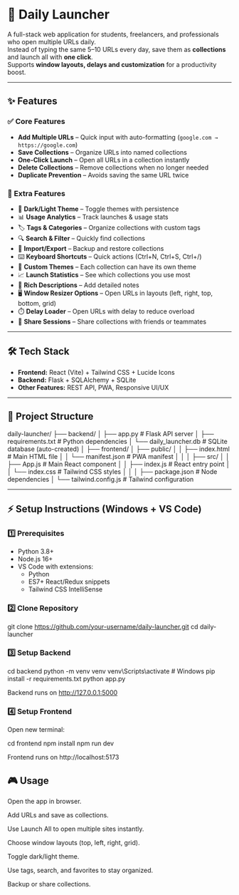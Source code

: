 # 🚀 Daily Launcher

A full-stack web application for students, freelancers, and professionals who open multiple URLs daily.  
Instead of typing the same 5–10 URLs every day, save them as **collections** and launch all with **one click**.  
Supports **window layouts, delays and customization** for a productivity boost.  

---

## ✨ Features

### ✅ Core Features
- **Add Multiple URLs** – Quick input with auto-formatting (`google.com → https://google.com`)
- **Save Collections** – Organize URLs into named collections
- **One-Click Launch** – Open all URLs in a collection instantly
- **Delete Collections** – Remove collections when no longer needed
- **Duplicate Prevention** – Avoids saving the same URL twice

### 🌟 Extra Features
- 🎨 **Dark/Light Theme** – Toggle themes with persistence
- 📊 **Usage Analytics** – Track launches & usage stats
- 🏷️ **Tags & Categories** – Organize collections with custom tags
- 🔍 **Search & Filter** – Quickly find collections
- 💾 **Import/Export** – Backup and restore collections
- ⌨️ **Keyboard Shortcuts** – Quick actions (Ctrl+N, Ctrl+S, Ctrl+/)
- 🎨 **Custom Themes** – Each collection can have its own theme
- 📈 **Launch Statistics** – See which collections you use most
- 📝 **Rich Descriptions** – Add detailed notes
- 🖥️ **Window Resizer Options** – Open URLs in layouts (left, right, top, bottom, grid)
- ⏱️ **Delay Loader** – Open URLs with delay to reduce overload
- 🔗 **Share Sessions** – Share collections with friends or teammates

---

## 🛠️ Tech Stack
- **Frontend:** React (Vite) + Tailwind CSS + Lucide Icons
- **Backend:** Flask + SQLAlchemy + SQLite
- **Other Features:** REST API, PWA, Responsive UI/UX

---

## 📂 Project Structure
daily-launcher/
├── backend/
│ ├── app.py # Flask API server
│ ├── requirements.txt # Python dependencies
│ └── daily_launcher.db # SQLite database (auto-created)
│
├── frontend/
│ ├── public/
│ │ ├── index.html # Main HTML file
│ │ └── manifest.json # PWA manifest
│ │
│ ├── src/
│ │ ├── App.js # Main React component
│ │ ├── index.js # React entry point
│ │ └── index.css # Tailwind CSS styles
│ │
│ ├── package.json # Node dependencies
│ └── tailwind.config.js # Tailwind configuration


---

## ⚡ Setup Instructions (Windows + VS Code)

### 1️⃣ Prerequisites
- Python 3.8+
- Node.js 16+
- VS Code with extensions:
  - Python
  - ES7+ React/Redux snippets
  - Tailwind CSS IntelliSense

### 2️⃣ Clone Repository

git clone https://github.com/your-username/daily-launcher.git
cd daily-launcher

### 3️⃣ Setup Backend
cd backend
python -m venv venv
venv\Scripts\activate   # Windows
pip install -r requirements.txt
python app.py


Backend runs on http://127.0.0.1:5000

### 4️⃣ Setup Frontend

Open new terminal:

cd frontend
npm install
npm run dev


Frontend runs on http://localhost:5173

## 🎮 Usage

Open the app in browser.

Add URLs and save as collections.

Use Launch All to open multiple sites instantly.

Choose window layouts (top, left, right, grid).

Toggle dark/light theme.

Use tags, search, and favorites to stay organized.

Backup or share collections.
